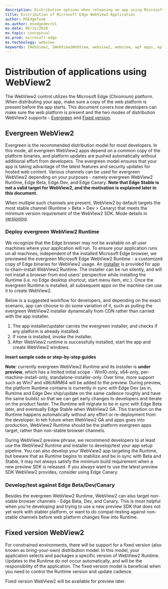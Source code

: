 ```yaml
---
description: Distribution options when releasing an app using Microsoft Edge WebView2
title: Distribution of Microsoft Edge WebView2 Application
author: MSEdgeTeam
ms.author: msedgedevrel
ms.date: 06/11/2020
ms.topic: conceptual
ms.prod: microsoft-edge
ms.technology: webview
keywords: IWebView2, IWebView2WebView, webview2, webview, wpf apps, wpf, edge, ICoreWebView2, ICoreWebView2Host, browser control, edge html
---
```


# Distribution of applications using WebView2 

The WebView2 control utilizes the Microsoft Edge \(Chromium\) platform. When distributing your app, make sure a copy of the web platform is present before the app starts. This document covers how developers can make sure the web platform is present and the two modes of distribution WebView2 supports - [Evergreen](#evergreen-webview2) and [Fixed version](#fixed-version-webview2).

## Evergreen WebView2

Evergreen is the recommended distribution model for most developers. In this mode, all evergreen WebView2 apps depend on a common copy of the platform binaries, and platform updates are pushed automatically without additional effort from developers. The evergreen model ensures that your app is taking advantage of the latest features and security updates for hosted web content. Various channels can be used for evergreen WebView2 depending on your purposes - namely evergreen WebView2 Runtime, Edge Beta, Edge Dev, and Edge Canary. **Note that Edge Stable is not a valid target for WebView2, and the motivation is explained later in this document.**

When multiple such channels are present, WebView2 by default targets the most stable channel (Runtime > Beta > Dev > Canary) that meets the minimum version requirement of the WebView2 SDK. Mode details in [versioning](versioning.md).

### Deploy evergreen WebView2 Runtime

We recognize that the Edge browser may not be available on all user machines where your application will run. To ensure your application runs on all machines, independent of the installed Microsoft Edge browser, we previewed the evergreen Microsoft Edge WebView2 Runtime - a customized copy of Edge binaries for WebView2 usage. An [installer](https://aka.ms/webview2installer) is provided for app to chain-install WebView2 Runtime. The installer can be run silently, and will not install a browser from end users' perspective while installing the Runtime (i.e. no Edge desktop shortcut, start menu item, etc.). Once the evergreen Runtime is installed, all subsequent apps on the machine can use it to create WebView2. 

Below is a suggested workflow for developers, and depending on the exact scenario, app can choose to do some variation of it, such as pulling the evergreen WebView2 installer dynamically from CDN rather than carried with the app installer.

1. The app installer/updater carries the evergreen installer, and checks if any platform is already installed.
2. If none is installed, invoke the installer.
3. After WebView2 runtime is successfully installed, start the app and create WebView2 windows.

**Insert sample code or step-by-step guides**

**Note**: currently evergreen WebView2 Runtime and its installer is **under preview**, which has a limited initial scope - Win10-only, x64-only, per-machine-install-only, standalone-installer-only. Over time, more support such as Win7 and x86/ARM64 will be added to the preview. During preview, the platform Runtime contains is currently in sync with Edge Dev (as in, Runtime and Edge Dev ship/update  on the same cadence roughly and have the same builds) so that we can get early changes to developers and iterate on the product faster. The Runtime will migrate to be in sync with Edge Beta later, and eventually Edge Stable when WebView2 GA. This transition on the Runtime happens automatically without any effort or re-deployment from the developer. In teh future when WebView2 GA and apps goes into production, WebView2 Runtime should be the platform evergreen apps target, rather than non-stable browser channels.

During WebView2 preview phrase, we recommend developers to at least use the WebView2 Runtime and installer to develop/test your app setup pipeline. You can also develop your WebView2 app targeting the Runtime, but beware that as Runtime begins to stabilize and be in sync with Beta and Stable, it may not always satisfy the minimum build requirement when a new preview SDK is released. If you always want to use the latest preview SDK WebView2 provides, consider using Edge Canary.

### Develop/test against Edge Beta/Dev/Canary

Besides the evergreen WebView2 Runtime, WebView2 can also target non-stable browser channels - Edge Beta, Dev, and Canary. This is most helpful when you're developing and trying to use a new preview SDK that does not yet work with stabler platform, or want to do compat-testing against non-stable channels before web platform changes flow into Runtime.

## Fixed version WebView2

For constrained environments, there will be support for a fixed version (also known as bring-your-own) distribution model. In this model, your application selects and packages a specific version of WebView2 Runtime. Updates to the Runtime do not occur automatically, and will be the responsibility of the application. The fixed version model is beneficial when you need to control the Runtime version and update cadence.

Fixed version WebView2 will be available for preview later.
